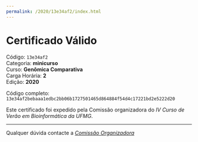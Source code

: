 ```yaml
---
permalink: /2020/13e34af2/index.html
---
```


# Certificado Válido

Código: `13e34af2`<br>
Categoria: **minicurso**<br>
Curso: **Genômica Comparativa**<br>
Carga Horária: **2**<br>
Edição: **2020**<br>


Código completo: `13e34af2bebaaa1edbc2bb06b1727501465d864884f54d4c17221bd2e5222d20`


Este certificado foi expedido pela Comissão organizadora do *IV Curso de Verão em Bioinformática da UFMG*.

----

Qualquer dúvida contacte a [_Comissão Organizadora_](<mailto:cursobioinfoufmg@gmail.com$subject=[Certificados]>)

